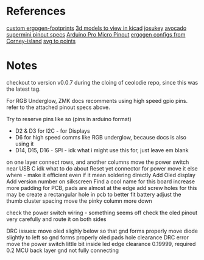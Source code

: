# References

[custom ergogen-footprints](https://github.com/ceoloide/ergogen-footprints)
[3d models to view in kicad](https://github.com/joe-scotto/scottokeebs/tree/main/Extras/ScottoKicad)
[josukey](https://github.com/Narkoleptika/josukey)
[avocado](https://github.com/auryn31/avocado)
[supermini pinout specs](https://docs.nordicsemi.com/bundle/ps_nrf52840/page/pin.html)
[Arduino Pro Micro Pinout](https://cdn.sparkfun.com/assets/9/c/3/c/4/523a1765757b7f5c6e8b4567.png)
[ergogen configs from Corney-island](https://github.com/ceoloide/corney-island/blob/main/ergogen/config.yaml)
[svg to points](https://shinao.github.io/PathToPoints/)

# Notes
checkout to version v0.0.7 during the cloing of ceolodie repo, since this was the latest tag.

For RGB Underglow, ZMK docs recomments using high speed gpio pins. refer to the attached pinout specs above.

Try to reserve pins like so (pins in arduino format)
- D2 & D3 for I2C - for Displays
- D6 for high speed comms like RGB underglow, because docs is also using it
- D14, D15, D16 - SPI - idk what i might use this for, just leave em blank


on one layer connect rows, and another columns
move the power switch near USB C
idk what to do about Reset yet
connector for power move it else where - make it efficient even if it mean soldering directly
Add Oled display
Add version number on silkscreen
Find a cool name for this board
increase more padding for PCB, pads are almost at the edge
add screw holes for this
may be create a rectangular hole in pcb to better fit battery
adjust the thumb cluster spacing
move the pinky column more down



check the power switch wiring - something seems off
check the oled pinout very carefully and route it on both sides

DRC issues:
move oled slighly below so that gnd forms properly
move diode slightly to left so gnd forms properly
oled pads hole clearance DRC error
move the power switch little bit inside
led edge clearance 0.19999, required 0.2
MCU back layer gnd not fully connecting
